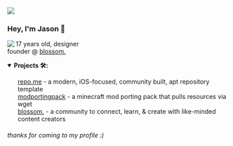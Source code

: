 <img src="https://raw.githubusercontent.com/revisitable/revisitable/master/assets/bg.png"> 

### Hey, I'm Jason 👋<br/>

<a href="https://discord.com/users/326237293612367873">
  <img src="https://lanyard-profile-readme.vercel.app/api/326237293612367873" align="left" />
</a>

17 years old, designer   <br/>
founder @ [blossom.](https://blossom.community)<br/>

<details open>
    <summary><strong>Projects 🛠:</strong></summary>
    <ul>
        <a href="https://github.com/revisitable/repo.me">repo.me</a> - a modern, iOS-focused, community built, apt repository template<br/>
        <a href="https://github.com/revisitable/modportingpack">modportingpack</a> - a minecraft mod porting pack that pulls resources via wget<br/>
        <a href="https://blossom.community">blossom.</a> - a community to connect, learn, & create with like-minded content creators<br/>
    </ul>
</details>

###### thanks for coming to my profile :)

